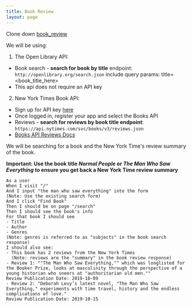 ```yaml
---
title: Book Review
layout: page
---
```


Clone down [book_review](https://github.com/turingschool-examples/book_review)

We will be using:
1. The Open Library API:
  - Book search - __search for book by title__ endpoint: `http://openlibrary.org/search.json` include query params: title=<book_title_here>
  - This api does not require an API key


2. New York Times Book API:
  - Sign up for API key [here](https://developer.nytimes.com/get-started)
  - Once logged in, register your app and select the Books API
  - Reviews - __search for reviews by book title endpoint__: `https://api.nytimes.com/svc/books/v3/reviews.json`
  - [Books API Reviews Docs](https://developer.nytimes.com/docs/books-product/1/routes/reviews.json/get)

We will be searching for a book and the New York Time's review summary of the book.

__Important: Use the book title _Normal People_ or _The Man Who Saw Everything_ to ensure you get back a New York Time review summary__

```
As a user
When I visit "/"
And I input "the man who saw everything" into the form
(Note: Use the existing search form)
And I click "Find Book"
Then I should be on page "/search"
Then I should see the book's info
For that book I should see
- Title
- Author
- Genres
(Note: genres is referred to as "subjects" in the book search response)
I should also see:
- This book has 2 reviews from the New York Times
  (Note: reviews are the "summary" in the book review response)
- Review 1: ""The Man Who Saw Everything,"" which was longlisted for the Booker Prize, looks at masculinity through the perspective of a young historian who sneers at "authoritarian old men.""
Review Publication Date: 2019-10-09
- Review 2: "Deborah Levy’s latest novel, "The Man Who Saw Everything," experiments with time travel, history and the endless complications of love."
Review Publication Date: 2019-10-15
```

